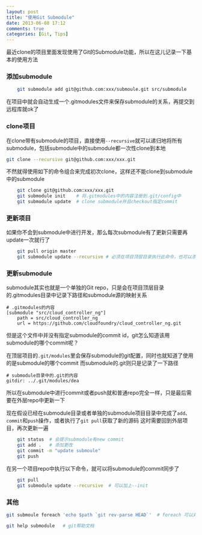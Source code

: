 ```yaml
---
layout: post
title: "使用Git Submodule"
date: 2013-06-08 17:12
comments: true
categories: [Git, Tips]
---
```


最近clone的项目里面发现使用了Git的Submodule功能，所以在这儿记录一下基本的使用方法

### 添加submodule ###

```sh
    git submodule add git@github.com:xxx/submoule.git src/submodule
```

在项目中就会自动生成一个.gitmodules文件来保存submodule的关系，再提交到远程库就ok了

### clone项目 ###

在clone带有submodule的项目，直接使用`--recursive`就可以递归地将所有submodule，包括submodule中的submodule都一次性clone到本地
```sh
git clone --recursive git@github.com:xxx/xxx.git
```

不然就得使用如下的命令组合来完成初次clone，这样还不能clone到submodule中的submodule
```sh
    git clone git@github.com:xxx/xxx.git
    git submodule init    # 将.gitmodules中的内容注册到.git/config中
    git submodule update  # clone submodule并且checkout指定commit
```
### 更新项目 ###

如果你不会到submodule中进行开发，那么每次submodule有了更新只需要再update一次就行了
```sh
    git pull origin master
    git submodule update --recursive # 必须在项目顶层目录执行此命令，也可以添加--init保证init执行
```
### 更新submodule ###

submodule其实也就是一个单独的Git repo，只是会在项目顶层目录的.gitmodules目录中记录下路径和submodule源的映射关系

    # .gitmodules的内容
    [submodule "src/cloud_controller_ng"]
        path = src/cloud_controller_ng
        url = https://github.com/cloudfoundry/cloud_controller_ng.git

但是这个文件中并没有指定submodule的commit id，git怎么知道该用submodule的哪个commit呢？

在顶层项目的`.git/modules`里会保存submodule的git配置，同时也就知道了使用的是submodule的哪个commit
而submodule的.git则只是记录了一下路径

    # submodule目录中的.git的内容
    gitdir: ../.git/modules/dea

所以在submodule中进行commit或者push就和普通repo完全一样，只是最后需要在外层repo中更新一下

现在假设已经在submodule目录或者单独的submodule项目目录中完成了`add`、`commit`和`push`操作，或者执行了`git pull`获取了新的源码
这时需要回到外层项目，再次更新一遍
```sh
    git status  # 会提示submodule有new commit
    git add .   # 添加更改
    git commit -m "update submoule"
    git push
```
在另一个项目repo中执行以下命令，就可以将submodule的commit同步了
```sh
    git pull
    git submodule update --recursive  # 可以加上--init
```
### 其他 ###
```sh
git submoule foreach 'echo $path `git rev-parse HEAD`'  # foreach 可以对每个submodule执行shell命令

git help submodule   # git帮助文档
```